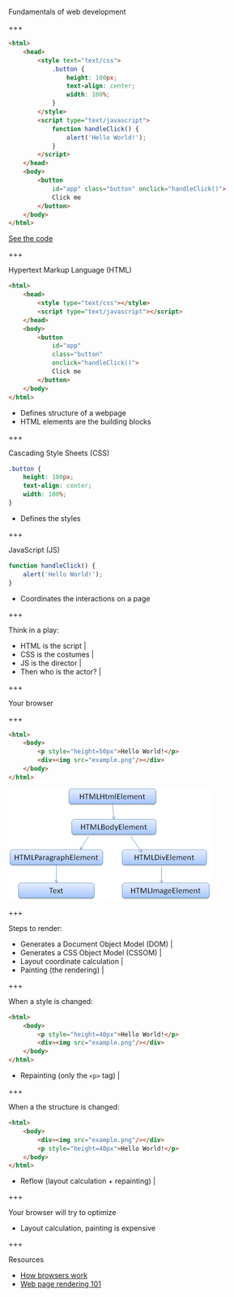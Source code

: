 Fundamentals of web development

+++

````html
<html>
	<head>
		<style text="text/css">
			.button {
				height: 100px;
				text-align: center;
				width: 100%;
			}
		</style>
		<script type="text/javascript">
			function handleClick() {
				alert('Hello World!');
			}
		</script>
	</head>
	<body>
		<button
			id="app" class="button" onclick="handleClick()">
			Click me
		</button>
	</body>
</html>
````

[See the code](https://jsfiddle.net/suddi/xmj93Lzd/)

+++

Hypertext Markup Language (HTML)

````html
<html>
	<head>
		<style type="text/css"></style>
		<script type="text/javascript"></script>
	</head>
	<body>
		<button
			id="app"
			class="button"
			onclick="handleClick()">
			Click me
		</button>
	</body>
</html>
````

- Defines structure of a webpage
- HTML elements are the building blocks

+++

Cascading Style Sheets (CSS)

````css
.button {
	height: 100px;
	text-align: center;
	width: 100%;
}
````

- Defines the styles

+++

JavaScript (JS)

````js
function handleClick() {
	alert('Hello World!');
}
````

- Coordinates the interactions on a page

+++

Think in a play:

- HTML is the script |
- CSS is the costumes |
- JS is the director |
- Then who is the actor? |

+++

Your browser

<i class="fa fa-chrome"></i>
<i class="fa fa-firefox"></i>
<i class="fa fa-edge"></i>
<i class="fa fa-safari"></i>
<i class="fa fa-opera"></i>

+++

````html
<html>
	<body>
		<p style="height=50px">Hello World!</p>
		<div><img src="example.png"/></div>
	</body>
</html>
````

![DOM Rendering](assets/img/dom.png)

+++

Steps to render:

- Generates a Document Object Model (DOM) |
- Generates a CSS Object Model (CSSOM) |
- Layout coordinate calculation |
- Painting (the rendering) |

+++

When a style is changed:

````html
<html>
	<body>
		<p style="height=40px">Hello World!</p>
		<div><img src="example.png"/></div>
	</body>
</html>
````

- Repainting (only the `<p>` tag) |

+++

When a the structure is changed:

````html
<html>
	<body>
		<div><img src="example.png"/></div>
		<p style="height=40px">Hello World!</p>
	</body>
</html>
````

- Reflow (layout calculation + repainting) |

+++

Your browser will try to optimize

- Layout calculation, painting is expensive

+++

Resources

- [How browsers work](https://www.html5rocks.com/en/tutorials/internals/howbrowserswork/)
- [Web page rendering 101](http://frontendbabel.info/articles/webpage-rendering-101/)
